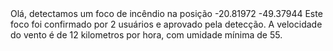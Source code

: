 <Response>
    <Say voice="woman" language="pt-BR">
        Olá, detectamos um foco de incêndio na posição -20.81972 -49.37944
    </Say>
    <Pause length="1"/>
    <Say voice="woman" language="pt-BR">
        Este foco foi confirmado por 2 usuários e aprovado pela detecção.
    </Say>
    <Pause length="1"/>
    <Say voice="woman" language="pt-BR">
        A velocidade do vento é de 12 kilometros por hora, com umidade mínima de 55.
    </Say>
</Response>